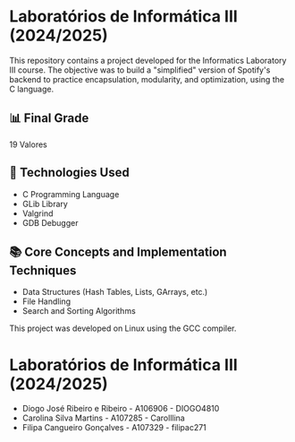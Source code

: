 # Laboratórios de Informática III (2024/2025) 

This repository contains a project developed for the Informatics Laboratory III course. The objective was to build a "simplified" version of Spotify's backend to practice encapsulation, modularity, and optimization, using the C language. 

## 📊 Final Grade

19 Valores


## 🚀 Technologies Used

- C Programming Language
- GLib Library
- Valgrind
- GDB Debugger

## 📚 Core Concepts and Implementation Techniques 

- Data Structures (Hash Tables, Lists, GArrays, etc.)
- File Handling
- Search and Sorting Algorithms

This project was developed on Linux using the GCC compiler.



# Laboratórios de Informática III (2024/2025)

* Diogo José Ribeiro e Ribeiro - A106906 - DIOGO4810
* Carolina Silva Martins - A107285 - Carolllina
* Filipa Cangueiro Gonçalves - A107329 - filipac271
